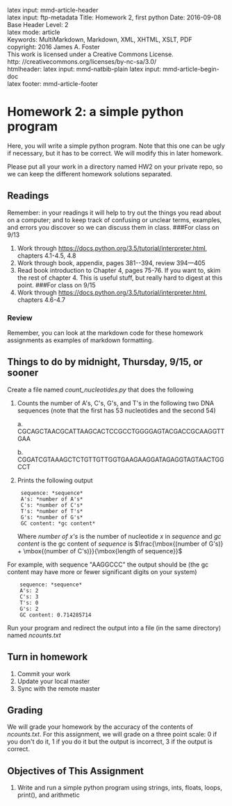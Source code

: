latex input:	mmd-article-header  
latex input:	ftp-metadata 
Title:	Homework 2, first python
Date:	2016-09-08 
Base Header Level:	2  
latex mode:	article  
Keywords:	MultiMarkdown, Markdown, XML, XHTML, XSLT, PDF   
copyright:	2016 James A. Foster  
	This work is licensed under a Creative Commons License.  
	http:	//creativecommons.org/licenses/by-nc-sa/3.0/  
htmlheader:	<script type="text/javascript" src="http://cdn.mathjax.org/mathjax/latest/MathJax.js?config=TeX-AMS-MML_HTMLorMML"></script>
latex input:	mmd-natbib-plain
latex input:	mmd-article-begin-doc  
latex footer:	mmd-article-footer  

# Homework 2: a simple python program
Here, you will write a simple python program. Note that this one can be ugly if necessary, but it has to be correct. We will modify this in later homework.

Please put all your work in a directory named HW2 on your private repo, so we can keep the different homework solutions separated.
## Readings ##
Remember: in your readings it will help to try out the things you read about on a computer; and to keep track of confusing or unclear terms, examples, and errors you discover so we can discuss them in class.
###For class on 9/13
1. Work through https://docs.python.org/3.5/tutorial/interpreter.html, chapters 4.1-4.5, 4.8
2. Work through book, appendix, pages 381--394, review 394—405
3. Read book introduction to Chapter 4, pages 75-76. If you want to, skim the rest of chapter 4. This is useful stuff, but really hard to digest at this point.
###For class on 9/15
1. Work through https://docs.python.org/3.5/tutorial/interpreter.html, chapters 4.6-4.7
### Review ####
Remember, you can look at the markdown code for these homework assignments as examples of markdown formatting.
## Things to do by midnight, Thursday, 9/15, or sooner
Create a file named *count_nucleotides.py* that does the following

1. Counts the number of A's, C's, G's, and T's in the following two DNA sequences (note that the first has 53 nucleotides and the second 54)

	a.  CGCAGCTAACGCATTAAGCACTCCGCCTGGGGAGTACGACCGCAAGGTTGAA

	b.  CGGATCGTAAAGCTCTGTTGTTGGTGAAGAAGGATAGAGGTAGTAACTGGCCT
    
2. Prints the following output

		sequence: *sequence*
		A's: *number of A's*
		C's: *number of C's*
		T's: *number of T's*
		G's: *number of G's*
		GC content: *gc content*
   
	Where *number of x's* is the number of nucleotide *x* in *sequence* and *gc content* is the gc content of *sequence* is $\frac{\mbox{(number of G's)} + \mbox{(number of C's)}}{\mbox{length of sequence}}$

For example, with sequence "AAGGCCC" the output should be (the gc content may have more or fewer significant digits on your system)

		sequence: *sequence*
		A's: 2
		C's: 3
		T's: 0
		G's: 2
		GC content: 0.714285714

Run your program and redirect the output into a file (in the same directory) named *ncounts.txt*
## Turn in homework
1. Commit your work
2. Update your local master
3. Sync with the remote master

## Grading
We will grade your homework by the accuracy of the contents of *ncounts.txt*. For this assignment, we will grade on a three point scale: 0 if you don't do it, 1 if you do it but the output is incorrect, 3 if the output is correct. 
## Objectives of This Assignment ##
1. Write and run a simple python program using strings, ints, floats, loops, print(), and arithmetic
